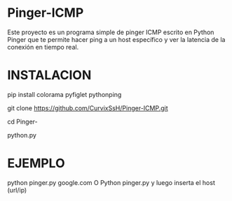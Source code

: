 # Pinger-ICMP
Este proyecto es un programa simple de pinger ICMP escrito en Python Pinger que te permite hacer ping a un host específico y ver la latencia de la conexión en tiempo real.

# INSTALACION
pip install colorama pyfiglet pythonping

git clone https://github.com/CurvixSsH/Pinger-ICMP.git

cd Pinger-

python.py

# EJEMPLO
python pinger.py google.com
O
Python pinger.py y luego inserta el host (url/ip)
